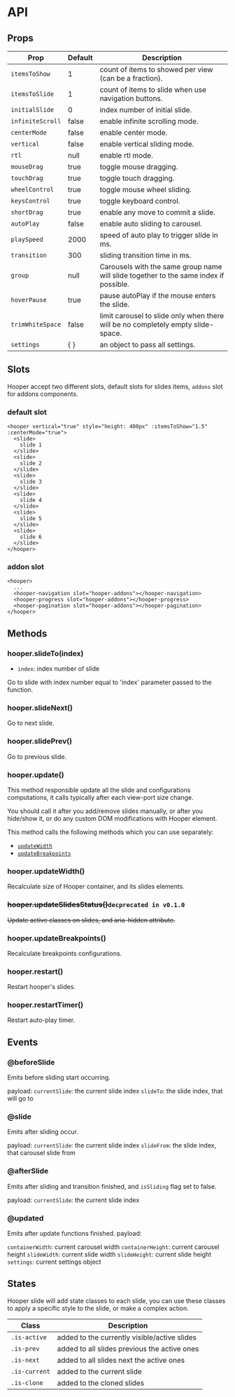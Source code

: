 # API

## Props

|Prop             |Default |Description|
|-----------------|-----|-----------|
|`itemsToShow`    |1    |count of items to showed per view  (can be a fraction).|
|`itemsToSlide`   |1    |count of items to slide when use navigation buttons.|
|`initialSlide`   |0    |index number of initial slide.|
|`infiniteScroll` |false|enable infinite scrolling mode.|
|`centerMode`     |false|enable center mode.|
|`vertical`       |false|enable vertical sliding mode.|
|`rtl`            |null |enable rtl mode.|
|`mouseDrag`      |true |toggle mouse dragging.|
|`touchDrag`      |true |toggle touch dragging.|
|`wheelControl`   |true |toggle mouse wheel sliding.|
|`keysControl`    |true |toggle keyboard control.|
|`shortDrag`      |true |enable any move to commit a slide.|
|`autoPlay`       |false|enable auto sliding to carousel.|
|`playSpeed`      |2000 |speed of auto play to trigger slide in ms.|
|`transition`     |300  |sliding transition time in ms.|
|`group`          |null   | Carousels with the same group name will slide together to the same index if possible.|
|`hoverPause`     |true |pause autoPlay if the mouse enters the slide.|
|`trimWhiteSpace` |false|limit carousel to slide only when there will be no completely empty slide-space.|
|`settings`       |{ }  |an object to pass all settings.|

## Slots

Hooper accept two different slots, default slots for slides items, `addons` slot for addons components.

### default slot

```vue
<hooper vertical="true" style="height: 400px" :itemsToShow="1.5" :centerMode="true">
  <slide>
    slide 1
  </slide>
  <slide>
    slide 2
  </slide>
  <slide>
    slide 3
  </slide>
  <slide>
    slide 4
  </slide>
  <slide>
    slide 5
  </slide>
  <slide>
    slide 6
  </slide>
</hooper>
```

### addon slot

```vue
<hooper>
  ...
  <hooper-navigation slot="hooper-addons"></hooper-navigation>
  <hooper-progress slot="hooper-addons"></hooper-progress>
  <hooper-pagination slot="hooper-addons"></hooper-pagination>
</hooper>
```

## Methods

### hooper.slideTo(index)

* `index`: index number of slide

Go to slide with index number equal to 'index' parameter passed to the function.

### hooper.slideNext()

Go to next slide.

### hooper.slidePrev()

Go to previous slide.

### hooper.update()

This method responsible update all the slide and configurations computations, it calls typically after each view-port size change.

You should call it after you add/remove slides manually, or after you hide/show it, or do any custom DOM modifications with Hooper element.

This method calls the following methods which you can use separately:

* [`updateWidth`](#hooper-updatewidth)
* [`updateBreakpoints`](#hooper-updatebreakpoints)

### hooper.updateWidth()

Recalculate size of Hooper container, and its slides elements.

### ~~hooper.updateSlidesStatus()~~`decprecated in v0.1.0`

~~Update active classes on slides, and aria-hidden attribute.~~

### hooper.updateBreakpoints()

Recalculate breakpoints configurations.

### hooper.restart()

Restart hooper's slides.

### hooper.restartTimer()

Restart auto-play timer.

## Events

### @beforeSlide

Emits before sliding start occurring.

payload:
`currentSlide`: the current slide index
`slideTo`: the slide index, that will go to

### @slide

Emits after sliding occur.

payload:
`currentSlide`: the current slide index
`slideFrom`: the slide index, that carousel slide from


### @afterSlide

Emits after sliding and transition finished, and `isSliding` flag set to false.

payload:
`currentSlide`: the current slide index


### @updated

Emits after update functions finished.
payload:

`containerWidth`: current carousel width
`containerHeight`: current carousel height
`slideWidth`: current slide width
`slideHeight`: current slide height
`settings`: current settings object

## States

Hooper slide will add state classes to each slide, you can use these classes to apply a specific style to the slide, or make a complex action.

|Class         |Description|
|--------------|-----------|
|`.is-active`  |added to the currently visible/active slides|
|`.is-prev`    |added to all slides previous the active ones|
|`.is-next`    |added to all slides next the active ones|
|`.is-current` |added to the current slide|
|`.is-clone`   |added to the cloned slides|
